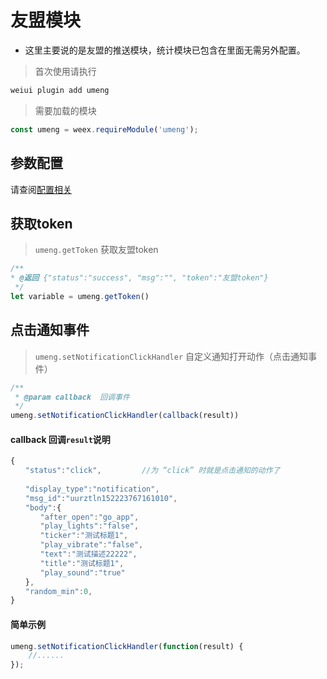 # 友盟模块

- 这里主要说的是友盟的推送模块，统计模块已包含在里面无需另外配置。

> 首次使用请执行

```bash
weiui plugin add umeng
```

> 需要加载的模块

```js
const umeng = weex.requireModule('umeng');
```

## 参数配置

请查阅[配置相关](../guide/config)

## 获取token 

> `umeng.getToken` 获取友盟token

```js
/**
* @返回 {"status":"success", "msg":"", "token":"友盟token"}
 */
let variable = umeng.getToken()
``` 

## 点击通知事件

> `umeng.setNotificationClickHandler` 自定义通知打开动作（点击通知事件）

```js
/**
 * @param callback  回调事件
 */
umeng.setNotificationClickHandler(callback(result))
```

#### callback 回调`result`说明

```js
{
　　"status":"click",         //为 “click” 时就是点击通知的动作了
　　 
　　"display_type":"notification",
　　"msg_id":"uurztln152223767161010",
　　"body":{
　　　　"after_open":"go_app",
　　　　"play_lights":"false",
　　　　"ticker":"测试标题1",
　　　　"play_vibrate":"false",
　　　　"text":"测试描述22222",
　　　　"title":"测试标题1",
　　　　"play_sound":"true"
　　},
　　"random_min":0,
}
```

#### 简单示例

```js
umeng.setNotificationClickHandler(function(result) {
    //......
});
```

